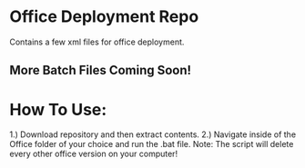 # Office Deployment Repo
Contains a few xml files for office deployment.

## More Batch Files Coming Soon!

# How To Use:

1.) Download repository and then extract contents.
2.) Navigate inside of the Office folder of your choice and run the .bat file.
Note: The script will delete every other office version on your computer!